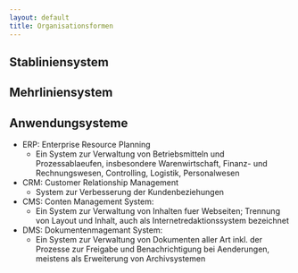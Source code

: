 ```yaml
---
layout: default
title: Organisationsformen
---
```


## Stabliniensystem
## Mehrliniensystem


## Anwendungsysteme 
- ERP: Enterprise Resource Planning
    - Ein System zur Verwaltung von Betriebsmitteln und Prozessablaeufen, insbesondere Warenwirtschaft, Finanz- und Rechnungswesen, Controlling, Logistik, Personalwesen
- CRM: Customer Relationship Management
    - System zur Verbesserung der Kundenbeziehungen
- CMS: Conten Management System:
    - Ein System zur Verwaltung von Inhalten fuer Webseiten; Trennung von Layout und Inhalt, auch als Internetredaktionssystem bezeichnet
- DMS: Dokumentenmagemant System:
    - Ein System zur Verwaltung von Dokumenten aller Art inkl. der Prozesse zur Freigabe und Benachrichtigung bei Aenderungen, meistens als 
    Erweiterung von Archivsystemen
